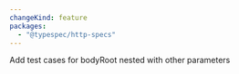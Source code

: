 ```yaml
---
changeKind: feature
packages:
  - "@typespec/http-specs"
---
```


Add test cases for bodyRoot nested with other parameters
